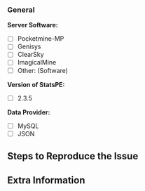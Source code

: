 ### General

**Server Software:**
- [ ] Pocketmine-MP
- [ ] Genisys
- [ ] ClearSky
- [ ] ImagicalMine
- [ ] Other: (Software)

**Version of StatsPE:**
- [ ] 2.3.5

**Data Provider:**
- [ ] MySQL 
- [ ] JSON

## Steps to Reproduce the Issue


## Extra Information
